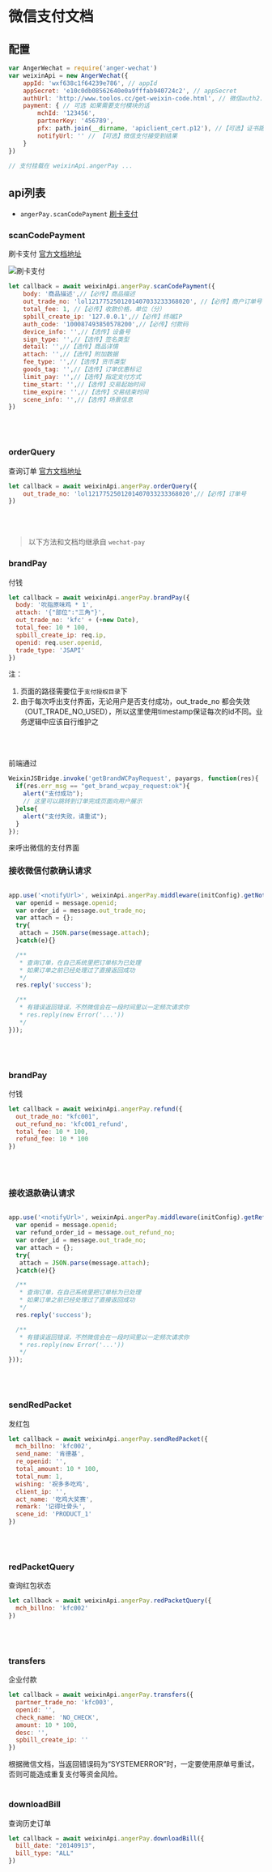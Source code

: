 # 微信支付文档
## 配置
```js
var AngerWechat = require('anger-wechat')
var weixinApi = new AngerWechat({
    appId: 'wxf638c1f64239e786', // appId
    appSecret: 'e10c0db08562640e0a9fffab940724c2', // appSecret
    authUrl: 'http://www.toolos.cc/get-weixin-code.html', // 微信auth2.0授权公共页面
    payment: { // 可选 如果需要支付模块的话
        mchId: '123456',
        partnerKey: '456789',
        pfx: path.join(__dirname, 'apiclient_cert.p12'), //【可选】证书路径，不传大多接口掉不了
        notifyUrl: '' // 【可选】微信支付接受到结果
    }
})

// 支付挂载在 weixinApi.angerPay ...
```
## api列表
* `angerPay.scanCodePayment` <a href="#scancodepayment">刷卡支付</a>

### scanCodePayment
刷卡支付 <a href="https://pay.weixin.qq.com/wiki/doc/api/micropay.php?chapter=9_10&index=1">官方文档地址</a>  

![刷卡支付](https://pay.weixin.qq.com/wiki/doc/api/img/chapter5_1_0.jpg)

```js
let callback = await weixinApi.angerPay.scanCodePayment({
    body: '商品描述',//【必传】商品描述
    out_trade_no: 'lol1217752501201407033233368020', //【必传】商户订单号
    total_fee: 1, //【必传】收款价格，单位（分）
    spbill_create_ip: '127.0.0.1',//【必传】终端IP
    auth_code: '100087493850578200',//【必传】付款码
    device_info: '',//【选传】设备号
    sign_type: '',//【选传】签名类型
    detail: '',//【选传】商品详情
    attach: '',//【选传】附加数据
    fee_type: '',//【选传】货币类型
    goods_tag: '',//【选传】订单优惠标记
    limit_pay: '',//【选传】指定支付方式
    time_start: '',//【选传】交易起始时间
    time_expire: '',//【选传】交易结束时间
    scene_info: '',//【选传】场景信息
})
```
<br>
<br>  

### orderQuery
查询订单 <a href="https://pay.weixin.qq.com/wiki/doc/api/jsapi.php?chapter=9_2">官方文档地址</a>  
```js
let callback = await weixinApi.angerPay.orderQuery({
    out_trade_no: 'lol1217752501201407033233368020',//【必传】订单号
})
```
<br>
<br>  

> 以下方法和文档均继承自 `wechat-pay`   

### brandPay
付钱
```js
let callback = await weixinApi.angerPay.brandPay({
  body: '吮指原味鸡 * 1',
  attach: '{"部位":"三角"}',
  out_trade_no: 'kfc' + (+new Date),
  total_fee: 10 * 100,
  spbill_create_ip: req.ip,
  openid: req.user.openid,
  trade_type: 'JSAPI'
})
```  

注：
1. 页面的路径需要位于`支付授权目录`下
2. 由于每次呼出支付界面，无论用户是否支付成功，out_trade_no 都会失效（OUT_TRADE_NO_USED），所以这里使用timestamp保证每次的id不同。业务逻辑中应该自行维护之  

<br>
<br>  

前端通过

```javascript
WeixinJSBridge.invoke('getBrandWCPayRequest', payargs, function(res){
  if(res.err_msg == "get_brand_wcpay_request:ok"){
    alert("支付成功");
    // 这里可以跳转到订单完成页面向用户展示
  }else{
    alert("支付失败，请重试");
  }
});
```
来呼出微信的支付界面

### 接收微信付款确认请求  

```javascript

app.use('<notifyUrl>', weixinApi.angerPay.middleware(initConfig).getNotify().done(function(message, req, res, next) {
  var openid = message.openid;
  var order_id = message.out_trade_no;
  var attach = {};
  try{
   attach = JSON.parse(message.attach);
  }catch(e){}

  /**
   * 查询订单，在自己系统里把订单标为已处理
   * 如果订单之前已经处理过了直接返回成功
   */
  res.reply('success');

  /**
   * 有错误返回错误，不然微信会在一段时间里以一定频次请求你
   * res.reply(new Error('...'))
   */
}));
```
<br>
<br>

### brandPay
付钱
```js
let callback = await weixinApi.angerPay.refund({
  out_trade_no: "kfc001",
  out_refund_no: 'kfc001_refund',
  total_fee: 10 * 100,
  refund_fee: 10 * 100
})
```

<br>
<br>

### 接收退款确认请求

```javascript

app.use('<notifyUrl>', weixinApi.angerPay.middleware(initConfig).getRefundNotify().done(function(message, req, res, next) {
  var openid = message.openid;
  var refund_order_id = message.out_refund_no;
  var order_id = message.out_trade_no;
  var attach = {};
  try{
   attach = JSON.parse(message.attach);
  }catch(e){}

  /**
   * 查询订单，在自己系统里把订单标为已处理
   * 如果订单之前已经处理过了直接返回成功
   */
  res.reply('success');

  /**
   * 有错误返回错误，不然微信会在一段时间里以一定频次请求你
   * res.reply(new Error('...'))
   */
}));
```

<br>
<br>

### sendRedPacket
发红包
```js
let callback = await weixinApi.angerPay.sendRedPacket({
  mch_billno: 'kfc002',
  send_name: '肯德基',
  re_openid: '',
  total_amount: 10 * 100,
  total_num: 1,
  wishing: '祝多多吃鸡',
  client_ip: '',
  act_name: '吃鸡大奖赛',
  remark: '记得吐骨头',
  scene_id: 'PRODUCT_1'
})
```
<br>
<br>  

### redPacketQuery  

查询红包状态  

```js
let callback = await weixinApi.angerPay.redPacketQuery({
  mch_billno: 'kfc002'
})
```
<br>
<br>

### transfers
企业付款
```js
let callback = await weixinApi.angerPay.transfers({
  partner_trade_no: 'kfc003',
  openid: '',
  check_name: 'NO_CHECK',
  amount: 10 * 100,
  desc: '',
  spbill_create_ip: ''
})
```
根据微信文档，当返回错误码为“SYSTEMERROR”时，一定要使用原单号重试，否则可能造成重复支付等资金风险。
<br>
<br>
### downloadBill
查询历史订单
```js
let callback = await weixinApi.angerPay.downloadBill({
  bill_date: "20140913",
  bill_type: "ALL"
})
```
<br>
<br>



